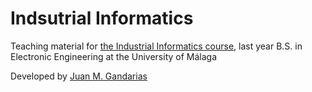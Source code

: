 # Indsutrial Informatics

Teaching material for [the Industrial Informatics course](https://jmgandarias.github.io/industrial_informatics), last year B.S. in Electronic Engineering at the University of Málaga

Developed by [Juan M. Gandarias]([hr](https://jmgandarias.github.io/))

